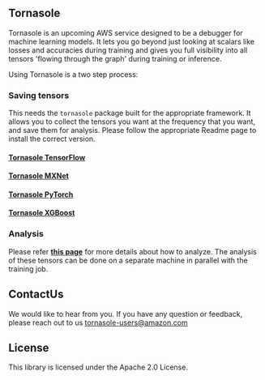 ## Tornasole

Tornasole is an upcoming AWS service designed to be a debugger 
for machine learning models. It lets you go beyond just looking 
at scalars like losses and accuracies during training and 
gives you full visibility into all tensors 'flowing through the graph' 
during training or inference.

Using Tornasole is a two step process:

### Saving tensors

This needs the `tornasole` package built for the appropriate framework. 
It allows you to collect the tensors you want at the frequency 
that you want, and save them for analysis. 
Please follow the appropriate Readme page to install the correct version.
 

#### [Tornasole TensorFlow](docs/tensorflow/README.md)
#### [Tornasole MXNet](docs/mxnet/README.md)
#### [Tornasole PyTorch](docs/pytorch/README.md)
#### [Tornasole XGBoost](docs/xgboost/README.md)

### Analysis
Please refer **[this page](docs/rules/README.md)** for more details about how to analyze. 
The analysis of these tensors can be done on a separate machine in parallel with the training job. 

## ContactUs
We would like to hear from you. If you have any question or feedback, please reach out to us tornasole-users@amazon.com

## License
This library is licensed under the Apache 2.0 License. 

